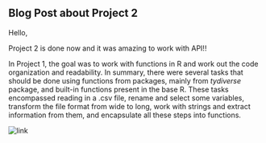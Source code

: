 ## Blog Post about Project 2

Hello,

Project 2 is done now and it was amazing to work with API!!

In Project 1, the goal was to work with functions in R and work out the code organization and readability. In summary, there were several tasks that should be done using functions from packages, mainly from *tydiverse* package, and built-in functions present in the base R. These tasks encompassed reading in a .csv file, rename and select some variables, transform the file format from wide to long, work with strings and extract information from them, and encapsulate all these steps into functions.


![link](https://cassioaumonti.github.io/project2T/)
